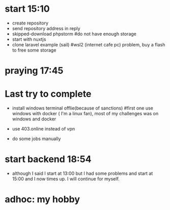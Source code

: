 # start 15:10

* create repository
* send repository address in reply
* skipped-download phpstorm #do not have enough storage
* start with nuxtjs
* clone laravel example (sail) #wsl2 (internet cafe pc) problem, buy a flash to free some storage

# praying 17:45

# Last try to complete

* install windows terminal offlie(because of sanctions) #first one use windows with docker ( I'm a linux fan), most of my challenges was on windows and docker

* use 403.online instead of vpn

* do some jobs manually

# start backend 18:54

* although I said I start at 13:00 but I had some problems and start at 15:00 and I now times up. I will continue for myself.

# adhoc: my hobby


